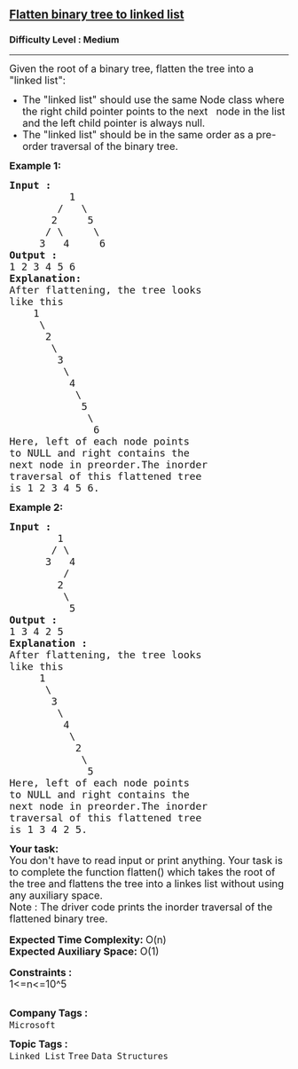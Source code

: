 <h2><a href="https://practice.geeksforgeeks.org/problems/flatten-binary-tree-to-linked-list/1?page=5&category[]=Tree&sortBy=submissions">Flatten binary tree to linked list</a></h2><h3>Difficulty Level : Medium</h3><hr><div class="problems_problem_content__Xm_eO"><p><span style="font-size:18px">Given the root of a binary tree, flatten the tree into a "linked list":</span></p>

<ul>
	<li><span style="font-size:18px">The "linked list" should use the same Node class where the right child pointer points to the next&nbsp; &nbsp;node in the list and the left child pointer is always null.</span></li>
	<li><span style="font-size:18px">The "linked list" should be in the same order as a pre-order traversal of the binary tree.</span></li>
</ul>

<p><strong><span style="font-size:18px">Example 1:</span></strong></p>

<pre><span style="font-size:18px"><strong>Input : </strong>
          1
        /   \
       2     5
      / \     \
     3   4     6</span>
<span style="font-size:18px"><strong>Output :</strong>
1 2 3 4 5 6 
<strong>Explanation: </strong>
After flattening, the tree looks 
like this
    1
     \
      2
       \
        3
         \
          4
           \
            5
             \
              6 
Here, left of each node points 
to NULL and right contains the 
next node in preorder.The inorder 
traversal of this flattened tree 
is 1 2 3 4 5 6.</span></pre>

<p><strong><span style="font-size:18px">Example 2:</span></strong></p>

<pre><span style="font-size:18px"><strong>Input :</strong>
        1
       / \
      3   4
         /
        2
         \
          5 
<strong>Output :</strong> 
1 3 4 2 5  
<strong>Explanation : </strong>
After flattening, the tree looks 
like this 
     1
      \
       3
        \
         4
          \
           2
            \ 
             5 
Here, left of each node points 
to NULL and right contains the 
next node in preorder.The inorder 
traversal of this flattened tree 
is 1 3 4 2 5.</span></pre>

<div><strong><span style="font-size:18px">Your task:</span></strong></div>

<div><span style="font-size:18px">You don't have to read input or print anything. Your task is to complete the function flatten() which takes the root of the tree and flattens the tree into a linkes list without using any auxiliary space.</span></div>

<div><span style="font-size:18px">Note : The driver code&nbsp;prints the inorder traversal of the flattened binary tree.</span></div>

<div>&nbsp;</div>

<div><span style="font-size:18px"><strong>Expected Time Complexity: </strong>O(n)</span></div>

<div><span style="font-size:18px"><strong>Expected Auxiliary Space:</strong> O(1)</span></div>

<div>&nbsp;</div>

<div><strong><span style="font-size:18px">Constraints :</span></strong></div>

<div><span style="font-size:18px">1&lt;=n&lt;=10^5</span></div>

<div>&nbsp;</div>
</div><p><span style=font-size:18px><strong>Company Tags : </strong><br><code>Microsoft</code>&nbsp;<br><p><span style=font-size:18px><strong>Topic Tags : </strong><br><code>Linked List</code>&nbsp;<code>Tree</code>&nbsp;<code>Data Structures</code>&nbsp;